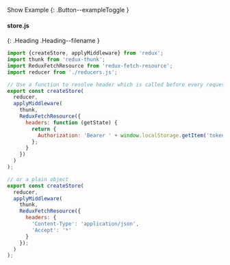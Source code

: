 
Show Example
{: .Button--exampleToggle }

<div markdown="1" >

#### store.js
{: .Heading .Heading--filename }

~~~ javascript
import {createStore, applyMiddleware} from 'redux';
import thunk from 'redux-thunk';
import ReduxFetchResource from 'redux-fetch-resource';
import reducer from './reducers.js';

// Use a function to resolve header which is called before every request
export const createStore(
  reducer,
  applyMiddleware(
    thunk,
    ReduxFetchResource({
      headers: function (getState) {
        return {
          Authorization: 'Bearer ' + window.localStorage.getItem('token');
        };
      }
    })
  )
);

// or a plain object
export const createStore(
  reducer,
  applyMiddleware(
    thunk,
    ReduxFetchResource({
      headers: {
        'Content-Type': 'application/json',
        'Accept': '*'
      }
    });
  )
);

~~~

</div>
